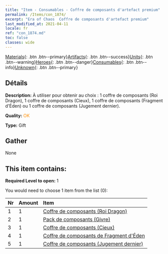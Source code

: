 ```yaml
---
title: "Item - Consumables - Coffre de composants d'artefact premium"
permalink: /Items/con_1874/
excerpt: "Era of Chaos  Coffre de composants d'artefact premium"
last_modified_at: 2021-04-11
locale: fr
ref: "con_1874.md"
toc: false
classes: wide
---
```

 [Materials](/fr/Items/){: .btn .btn--primary}[Artifacts](/fr/Items/Artifacts/){: .btn .btn--success}[Units](/fr/Items/Units/){: .btn .btn--warning}[Heroes](/fr/Items/Heroes/){: .btn .btn--danger}[Consumables](/fr/Items/Consumables/){: .btn .btn--info}[Unknown](/fr/Items/Unknown/){: .btn .btn--primary}

## Détails
 **Description:** À utiliser pour obtenir au choix : 1 coffre de composants (Roi Dragon), 1 coffre de composants (Cieux), 1 coffre de composants (Fragment d'Éden) ou 1 coffre de composants (Jugement dernier).

 **Quality:** <span style="color: #FF8C00">OK</span>

 **Type:** Gift

## Gather

  None

## This item contains:

 **Required Level to open:** 1

 You would need to choose 1 item from the list (0):

  | Nr | Amount |     Item    |
  |:---|:-------|:------------|
  | 1 | 1 | [Coffre de composants (Roi Dragon)](/fr/Items/con_1348/) | 
  | 2 | 1 | [Pack de composants (Givre)](/fr/Items/con_1352/) | 
  | 3 | 1 | [Coffre de composants (Cieux)](/fr/Items/con_1354/) | 
  | 4 | 1 | [Coffre de composants de Fragment d'Éden](/fr/Items/con_1864/) | 
  | 5 | 1 | [Coffre de composants (Jugement dernier)](/fr/Items/con_1360/) | 
